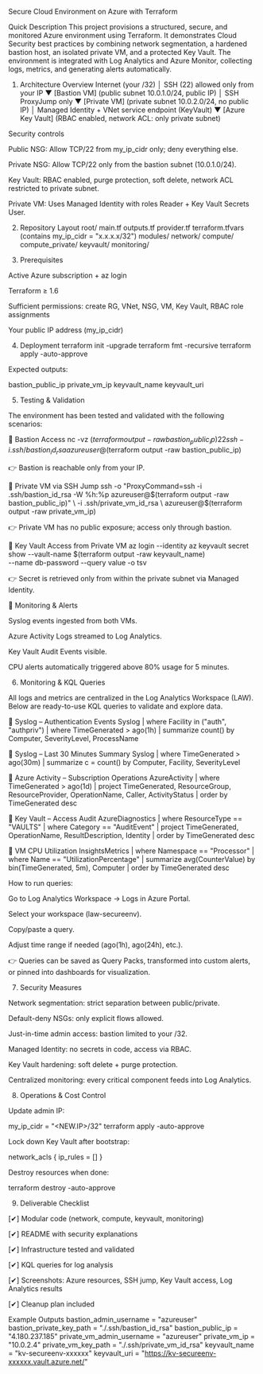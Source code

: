 Secure Cloud Environment on Azure with Terraform

Quick Description
This project provisions a structured, secure, and monitored Azure environment using Terraform.
It demonstrates Cloud Security best practices by combining network segmentation, a hardened bastion host, an isolated private VM, and a protected Key Vault.
The environment is integrated with Log Analytics and Azure Monitor, collecting logs, metrics, and generating alerts automatically.

1. Architecture Overview
Internet (your /32)
   │  SSH (22) allowed only from your IP
   ▼
[Bastion VM]  (public subnet 10.0.1.0/24, public IP)
   │  SSH ProxyJump only
   ▼
[Private VM] (private subnet 10.0.2.0/24, no public IP)
   │  Managed Identity + VNet service endpoint (KeyVault)
   ▼
[Azure Key Vault] (RBAC enabled, network ACL: only private subnet)


Security controls

Public NSG: Allow TCP/22 from my_ip_cidr only; deny everything else.

Private NSG: Allow TCP/22 only from the bastion subnet (10.0.1.0/24).

Key Vault: RBAC enabled, purge protection, soft delete, network ACL restricted to private subnet.

Private VM: Uses Managed Identity with roles Reader + Key Vault Secrets User.

2. Repository Layout
root/
  main.tf
  outputs.tf
  provider.tf
  terraform.tfvars (contains my_ip_cidr = "x.x.x.x/32")
  modules/
    network/
    compute/
    compute_private/
    keyvault/
    monitoring/

3. Prerequisites

Active Azure subscription + az login

Terraform ≥ 1.6

Sufficient permissions: create RG, VNet, NSG, VM, Key Vault, RBAC role assignments

Your public IP address (my_ip_cidr)

4. Deployment
terraform init -upgrade
terraform fmt -recursive
terraform apply -auto-approve


Expected outputs:

bastion_public_ip
private_vm_ip
keyvault_name
keyvault_uri

5. Testing & Validation

The environment has been tested and validated with the following scenarios:

🔹 Bastion Access
nc -vz $(terraform output -raw bastion_public_ip) 22
ssh -i .ssh/bastion_id_rsa azureuser@$(terraform output -raw bastion_public_ip)


👉 Bastion is reachable only from your IP.

🔹 Private VM via SSH Jump
ssh -o "ProxyCommand=ssh -i .ssh/bastion_id_rsa -W %h:%p azureuser@$(terraform output -raw bastion_public_ip)" \
    -i .ssh/private_vm_id_rsa \
    azureuser@$(terraform output -raw private_vm_ip)


👉 Private VM has no public exposure; access only through bastion.

🔹 Key Vault Access from Private VM
az login --identity
az keyvault secret show --vault-name $(terraform output -raw keyvault_name) \
  --name db-password --query value -o tsv


👉 Secret is retrieved only from within the private subnet via Managed Identity.

🔹 Monitoring & Alerts

Syslog events ingested from both VMs.

Azure Activity Logs streamed to Log Analytics.

Key Vault Audit Events visible.

CPU alerts automatically triggered above 80% usage for 5 minutes.

6. Monitoring & KQL Queries

All logs and metrics are centralized in the Log Analytics Workspace (LAW).
Below are ready-to-use KQL queries to validate and explore data.

🔹 Syslog – Authentication Events
Syslog
| where Facility in ("auth", "authpriv")
| where TimeGenerated > ago(1h)
| summarize count() by Computer, SeverityLevel, ProcessName

🔹 Syslog – Last 30 Minutes Summary
Syslog
| where TimeGenerated > ago(30m)
| summarize c = count() by Computer, Facility, SeverityLevel

🔹 Azure Activity – Subscription Operations
AzureActivity
| where TimeGenerated > ago(1d)
| project TimeGenerated, ResourceGroup, ResourceProvider, OperationName, Caller, ActivityStatus
| order by TimeGenerated desc

🔹 Key Vault – Access Audit
AzureDiagnostics
| where ResourceType == "VAULTS"
| where Category == "AuditEvent"
| project TimeGenerated, OperationName, ResultDescription, Identity
| order by TimeGenerated desc

🔹 VM CPU Utilization
InsightsMetrics
| where Namespace == "Processor"
| where Name == "UtilizationPercentage"
| summarize avg(CounterValue) by bin(TimeGenerated, 5m), Computer
| order by TimeGenerated desc


How to run queries:

Go to Log Analytics Workspace → Logs in Azure Portal.

Select your workspace (law-secureenv).

Copy/paste a query.

Adjust time range if needed (ago(1h), ago(24h), etc.).

👉 Queries can be saved as Query Packs, transformed into custom alerts, or pinned into dashboards for visualization.

7. Security Measures

Network segmentation: strict separation between public/private.

Default-deny NSGs: only explicit flows allowed.

Just-in-time admin access: bastion limited to your /32.

Managed Identity: no secrets in code, access via RBAC.

Key Vault hardening: soft delete + purge protection.

Centralized monitoring: every critical component feeds into Log Analytics.

8. Operations & Cost Control

Update admin IP:

my_ip_cidr = "<NEW.IP>/32"
terraform apply -auto-approve


Lock down Key Vault after bootstrap:

network_acls { ip_rules = [] }


Destroy resources when done:

terraform destroy -auto-approve

9. Deliverable Checklist

[✔] Modular code (network, compute, keyvault, monitoring)

[✔] README with security explanations

[✔] Infrastructure tested and validated

[✔] KQL queries for log analysis

[✔] Screenshots: Azure resources, SSH jump, Key Vault access, Log Analytics results

[✔] Cleanup plan included

Example Outputs
bastion_admin_username = "azureuser"
bastion_private_key_path = "./.ssh/bastion_id_rsa"
bastion_public_ip = "4.180.237.185"
private_vm_admin_username = "azureuser"
private_vm_ip = "10.0.2.4"
private_vm_key_path = "./.ssh/private_vm_id_rsa"
keyvault_name = "kv-secureenv-xxxxxx"
keyvault_uri = "https://kv-secureenv-xxxxxx.vault.azure.net/"
